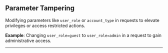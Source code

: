 ## Parameter Tampering
Modifying parameters like `user_role` or `account_type` in requests to elevate privileges or access restricted actions.

**Example**: Changing `user_role=guest` to `user_role=admin` in a request to gain administrative access.

---
